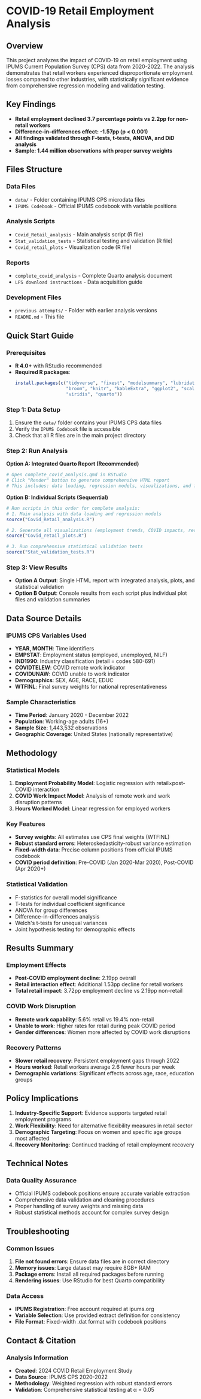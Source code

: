 # COVID-19 Retail Employment Analysis

## Overview
This project analyzes the impact of COVID-19 on retail employment using IPUMS Current Population Survey (CPS) data from 2020-2022. The analysis demonstrates that retail workers experienced disproportionate employment losses compared to other industries, with statistically significant evidence from comprehensive regression modeling and validation testing.

## Key Findings
- **Retail employment declined 3.7 percentage points vs 2.2pp for non-retail workers**
- **Difference-in-differences effect: -1.57pp (p < 0.001)**
- **All findings validated through F-tests, t-tests, ANOVA, and DiD analysis**
- **Sample: 1.44 million observations with proper survey weights**

## Files Structure

### Data Files
- `data/` - Folder containing IPUMS CPS microdata files
- `IPUMS Codebook` - Official IPUMS codebook with variable positions

### Analysis Scripts
- `Covid_Retail_analysis` - Main analysis script (R file)
- `Stat_validation_tests` - Statistical testing and validation (R file)
- `Covid_retail_plots` - Visualization code (R file)

### Reports
- `complete_covid_analysis` - Complete Quarto analysis document
- `LFS download instructions` - Data acquisition guide

### Development Files
- `previous attempts/` - Folder with earlier analysis versions
- `README.md` - This file

## Quick Start Guide

### Prerequisites
- **R 4.0+** with RStudio recommended
- **Required R packages**:
  ```r
  install.packages(c("tidyverse", "fixest", "modelsummary", "lubridate", 
                     "broom", "knitr", "kableExtra", "ggplot2", "scales", 
                     "viridis", "quarto"))
  ```

### Step 1: Data Setup
1. Ensure the `data/` folder contains your IPUMS CPS data files
2. Verify the `IPUMS Codebook` file is accessible
3. Check that all R files are in the main project directory

### Step 2: Run Analysis
**Option A: Integrated Quarto Report (Recommended)**
```r
# Open complete_covid_analysis.qmd in RStudio
# Click "Render" button to generate comprehensive HTML report
# This includes: data loading, regression models, visualizations, and findings
```

**Option B: Individual Scripts (Sequential)**
```r
# Run scripts in this order for complete analysis:
# 1. Main analysis with data loading and regression models
source("Covid_Retail_analysis.R")

# 2. Generate all visualizations (employment trends, COVID impacts, recovery)
source("Covid_retail_plots.R")

# 3. Run comprehensive statistical validation tests
source("Stat_validation_tests.R")
```

### Step 3: View Results
- **Option A Output**: Single HTML report with integrated analysis, plots, and statistical validation
- **Option B Output**: Console results from each script plus individual plot files and validation summaries

## Data Source Details

### IPUMS CPS Variables Used
- **YEAR, MONTH**: Time identifiers
- **EMPSTAT**: Employment status (employed, unemployed, NILF)
- **IND1990**: Industry classification (retail = codes 580-691)
- **COVIDTELEW**: COVID remote work indicator
- **COVIDUNAW**: COVID unable to work indicator
- **Demographics**: SEX, AGE, RACE, EDUC
- **WTFINL**: Final survey weights for national representativeness

### Sample Characteristics
- **Time Period**: January 2020 - December 2022
- **Population**: Working-age adults (16+)
- **Sample Size**: 1,443,532 observations
- **Geographic Coverage**: United States (nationally representative)

## Methodology

### Statistical Models
1. **Employment Probability Model**: Logistic regression with retail×post-COVID interaction
2. **COVID Work Impact Model**: Analysis of remote work and work disruption patterns  
3. **Hours Worked Model**: Linear regression for employed workers

### Key Features
- **Survey weights**: All estimates use CPS final weights (WTFINL)
- **Robust standard errors**: Heteroskedasticity-robust variance estimation
- **Fixed-width data**: Precise column positions from official IPUMS codebook
- **COVID period definition**: Pre-COVID (Jan 2020-Mar 2020), Post-COVID (Apr 2020+)

### Statistical Validation
- F-statistics for overall model significance
- T-tests for individual coefficient significance
- ANOVA for group differences
- Difference-in-differences analysis
- Welch's t-tests for unequal variances
- Joint hypothesis testing for demographic effects

## Results Summary

### Employment Effects
- **Post-COVID employment decline**: 2.19pp overall
- **Retail interaction effect**: Additional 1.53pp decline for retail workers
- **Total retail impact**: 3.72pp employment decline vs 2.19pp non-retail

### COVID Work Disruption
- **Remote work capability**: 5.6% retail vs 19.4% non-retail
- **Unable to work**: Higher rates for retail during peak COVID period
- **Gender differences**: Women more affected by COVID work disruptions

### Recovery Patterns
- **Slower retail recovery**: Persistent employment gaps through 2022
- **Hours worked**: Retail workers average 2.6 fewer hours per week
- **Demographic variations**: Significant effects across age, race, education groups

## Policy Implications

1. **Industry-Specific Support**: Evidence supports targeted retail employment programs
2. **Work Flexibility**: Need for alternative flexibility measures in retail sector
3. **Demographic Targeting**: Focus on women and specific age groups most affected
4. **Recovery Monitoring**: Continued tracking of retail employment recovery

## Technical Notes

### Data Quality Assurance
- Official IPUMS codebook positions ensure accurate variable extraction
- Comprehensive data validation and cleaning procedures
- Proper handling of survey weights and missing data
- Robust statistical methods account for complex survey design

## Troubleshooting

### Common Issues
1. **File not found errors**: Ensure data files are in correct directory
2. **Memory issues**: Large dataset may require 8GB+ RAM
3. **Package errors**: Install all required packages before running
4. **Rendering issues**: Use RStudio for best Quarto compatibility

### Data Access
- **IPUMS Registration**: Free account required at ipums.org
- **Variable Selection**: Use provided extract definition for consistency
- **File Format**: Fixed-width .dat format with codebook positions

## Contact & Citation

### Analysis Information
- **Created**: 2024 COVID Retail Employment Study
- **Data Source**: IPUMS CPS 2020-2022
- **Methodology**: Weighted regression with robust standard errors
- **Validation**: Comprehensive statistical testing at α = 0.05


